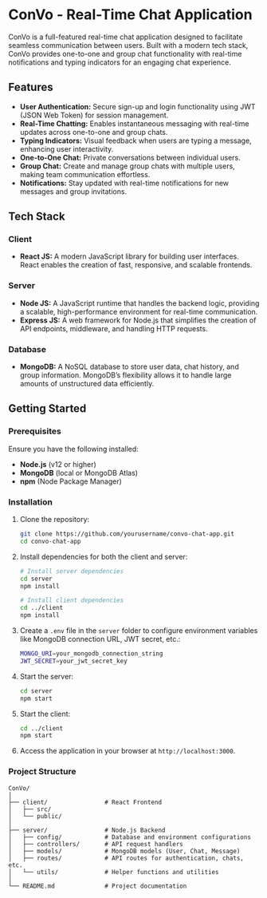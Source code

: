 # ConVo - Real-Time Chat Application

ConVo is a full-featured real-time chat application designed to facilitate seamless communication between users. Built with a modern tech stack, ConVo provides one-to-one and group chat functionality with real-time notifications and typing indicators for an engaging chat experience.

## Features

- **User Authentication:** Secure sign-up and login functionality using JWT (JSON Web Token) for session management.
- **Real-Time Chatting:** Enables instantaneous messaging with real-time updates across one-to-one and group chats.
- **Typing Indicators:** Visual feedback when users are typing a message, enhancing user interactivity.
- **One-to-One Chat:** Private conversations between individual users.
- **Group Chat:** Create and manage group chats with multiple users, making team communication effortless.
- **Notifications:** Stay updated with real-time notifications for new messages and group invitations.

## Tech Stack

### Client
- **React JS:** A modern JavaScript library for building user interfaces. React enables the creation of fast, responsive, and scalable frontends.

### Server
- **Node JS:** A JavaScript runtime that handles the backend logic, providing a scalable, high-performance environment for real-time communication.
- **Express JS:** A web framework for Node.js that simplifies the creation of API endpoints, middleware, and handling HTTP requests.

### Database
- **MongoDB:** A NoSQL database to store user data, chat history, and group information. MongoDB’s flexibility allows it to handle large amounts of unstructured data efficiently.

## Getting Started

### Prerequisites

Ensure you have the following installed:

- **Node.js** (v12 or higher)
- **MongoDB** (local or MongoDB Atlas)
- **npm** (Node Package Manager)

### Installation

1. Clone the repository:

    ```bash
    git clone https://github.com/yourusername/convo-chat-app.git
    cd convo-chat-app
    ```

2. Install dependencies for both the client and server:

    ```bash
    # Install server dependencies
    cd server
    npm install

    # Install client dependencies
    cd ../client
    npm install
    ```

3. Create a `.env` file in the `server` folder to configure environment variables like MongoDB connection URL, JWT secret, etc.:

    ```bash
    MONGO_URI=your_mongodb_connection_string
    JWT_SECRET=your_jwt_secret_key
    ```

4. Start the server:

    ```bash
    cd server
    npm start
    ```

5. Start the client:

    ```bash
    cd ../client
    npm start
    ```

6. Access the application in your browser at `http://localhost:3000`.

### Project Structure

```plaintext
ConVo/
│
├── client/                # React Frontend
│   ├── src/
│   └── public/
│
├── server/                # Node.js Backend
│   ├── config/            # Database and environment configurations
│   ├── controllers/       # API request handlers
│   ├── models/            # MongoDB models (User, Chat, Message)
│   ├── routes/            # API routes for authentication, chats, etc.
│   └── utils/             # Helper functions and utilities
│
└── README.md              # Project documentation
